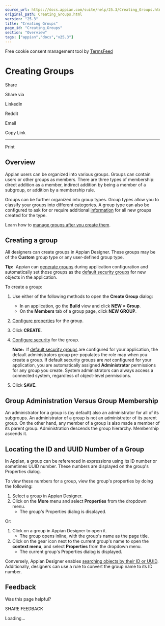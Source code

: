 ```yaml
---
source_url: https://docs.appian.com/suite/help/25.3/Creating_Groups.html
original_path: Creating_Groups.html
version: "25.3"
title: "Creating Groups"
page_id: "Creating_Groups"
section: "Overview"
tags: ["appian","docs","v25.3"]
---
```



Free cookie consent management tool by [TermsFeed](https://www.termsfeed.com/)

# Creating Groups

Share

Share via

LinkedIn

Reddit

Email

Copy Link

* * *

Print

## Overview

Appian users can be organized into various groups. Groups can contain users or other groups as members. There are three types of membership: direct addition as a member, indirect addition by being a member of a subgroup, or addition by a membership rule.

Groups can be further organized into group types. Group types allow you to classify your groups into different categories. A group type can also be configured to ask for or require additional [information](Group_Types.html#group-type-attributes) for all new groups created for the type.

Learn how to [manage groups after you create them](Group_Management.html).

## Creating a group

All designers can create groups in Appian Designer. These groups may be of the **Custom** group type or any user-defined group type.

**Tip:**  Appian can [generate groups](creating-applications.html#generated-groups-and-folders) during application configuration and automatically set those groups as the [default security groups](creating-applications.html#default-security-groups) for new objects in the application.

To create a group:

1.  Use either of the following methods to open the **Create Group** dialog:
    -   In an application, go the **Build** view and click **NEW > Group**.
    -   On the **Members** tab of a group page, click **NEW GROUP**.
2.  [Configure properties](Group_Management.html#properties) for the group.
3.  Click **CREATE**.
4.  [Configure security](Configuring_Security_for_Groups.html) for the group.

    **Note:**  If [default security groups](creating-applications.html#default-security-groups) are configured for your application, the default administrators group pre-populates the role map when you create a group. If default security groups are _not_ configured for your application, you are automatically assigned **Administrator** permissions for any group you create. System administrators can always access a connected system, regardless of object-level permissions.

5.  Click **SAVE**.

## Group Administration Versus Group Membership

An administrator for a group is (by default) also an administrator for all of its subgroups. An administrator of a group is not an administrator of its parent group. On the other hand, any member of a group is also made a member of its parent group. Administration descends the group hierarchy. Membership ascends it.

## Locating the ID and UUID Number of a Group

In Appian, a group can be referenced in expressions using its ID number or sometimes UUID number. These numbers are displayed on the group's Properties dialog.

To view these numbers for a group, view the group's properties by doing the following:

1.  Select a group in Appian Designer.
2.  Click on the **More** menu and select **Properties** from the dropdown menu.
    -   The group's Properties dialog is displayed.

Or:

1.  Click on a group in Appian Designer to open it.
    -   The group opens inline, with the group's name as the page title.
2.  Click on the gear icon next to the current group's name to open the **context menu**, and select **Properties** from the dropdown menu.
    -   The current group's Properties dialog is displayed.

Conversely, Appian Designer enables [searching objects by their ID or UUID](find_and_search_in_appian.html#uuid-or-id). Additionally, designers can use a rule to convert the group name to its ID number.

## Feedback

Was this page helpful?

SHARE FEEDBACK

Loading...